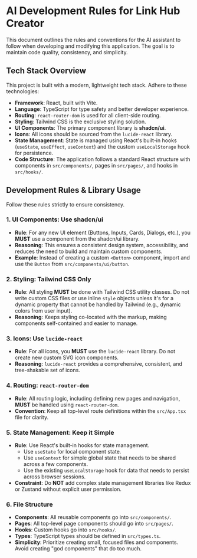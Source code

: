 # AI Development Rules for Link Hub Creator

This document outlines the rules and conventions for the AI assistant to follow when developing and modifying this application. The goal is to maintain code quality, consistency, and simplicity.

## Tech Stack Overview

This project is built with a modern, lightweight tech stack. Adhere to these technologies:

*   **Framework**: React, built with Vite.
*   **Language**: TypeScript for type safety and better developer experience.
*   **Routing**: `react-router-dom` is used for all client-side routing.
*   **Styling**: Tailwind CSS is the exclusive styling solution.
*   **UI Components**: The primary component library is **shadcn/ui**.
*   **Icons**: All icons should be sourced from the `lucide-react` library.
*   **State Management**: State is managed using React's built-in hooks (`useState`, `useEffect`, `useContext`) and the custom `useLocalStorage` hook for persistence.
*   **Code Structure**: The application follows a standard React structure with components in `src/components/`, pages in `src/pages/`, and hooks in `src/hooks/`.

## Development Rules & Library Usage

Follow these rules strictly to ensure consistency.

### 1. UI Components: Use shadcn/ui

*   **Rule**: For any new UI element (Buttons, Inputs, Cards, Dialogs, etc.), you **MUST** use a component from the shadcn/ui library.
*   **Reasoning**: This ensures a consistent design system, accessibility, and reduces the need to build and maintain custom components.
*   **Example**: Instead of creating a custom `<Button>` component, import and use the `Button` from `src/components/ui/button`.

### 2. Styling: Tailwind CSS Only

*   **Rule**: All styling **MUST** be done with Tailwind CSS utility classes. Do not write custom CSS files or use inline `style` objects unless it's for a dynamic property that cannot be handled by Tailwind (e.g., dynamic colors from user input).
*   **Reasoning**: Keeps styling co-located with the markup, making components self-contained and easier to manage.

### 3. Icons: Use `lucide-react`

*   **Rule**: For all icons, you **MUST** use the `lucide-react` library. Do not create new custom SVG icon components.
*   **Reasoning**: `lucide-react` provides a comprehensive, consistent, and tree-shakable set of icons.

### 4. Routing: `react-router-dom`

*   **Rule**: All routing logic, including defining new pages and navigation, **MUST** be handled using `react-router-dom`.
*   **Convention**: Keep all top-level route definitions within the `src/App.tsx` file for clarity.

### 5. State Management: Keep it Simple

*   **Rule**: Use React's built-in hooks for state management.
    *   Use `useState` for local component state.
    *   Use `useContext` for simple global state that needs to be shared across a few components.
    *   Use the existing `useLocalStorage` hook for data that needs to persist across browser sessions.
*   **Constraint**: Do **NOT** add complex state management libraries like Redux or Zustand without explicit user permission.

### 6. File Structure

*   **Components**: All reusable components go into `src/components/`.
*   **Pages**: All top-level page components should go into `src/pages/`.
*   **Hooks**: Custom hooks go into `src/hooks/`.
*   **Types**: TypeScript types should be defined in `src/types.ts`.
*   **Simplicity**: Prioritize creating small, focused files and components. Avoid creating "god components" that do too much.